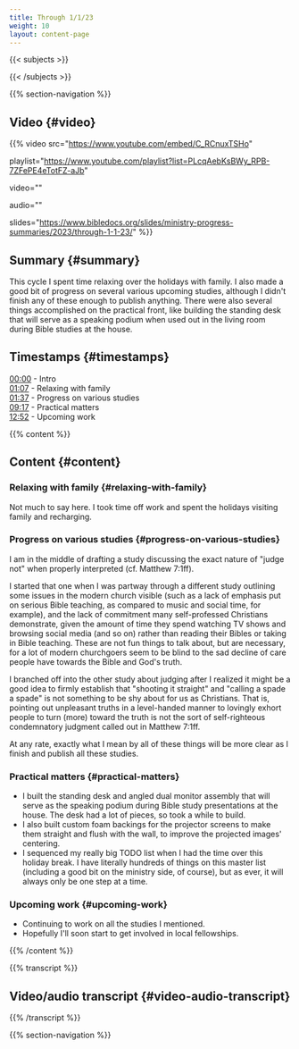```yaml
---
title: Through 1/1/23
weight: 10
layout: content-page
---
```


{{< subjects >}}

{{< /subjects >}}

{{% section-navigation %}}

## Video {#video}

{{% video
src="https://www.youtube.com/embed/C_RCnuxTSHo"

playlist="https://www.youtube.com/playlist?list=PLcqAebKsBWy_RPB-7ZFePE4eTotFZ-aJb"

video=""

audio=""

slides="https://www.bibledocs.org/slides/ministry-progress-summaries/2023/through-1-1-23/"
%}}

## Summary {#summary}

This cycle I spent time relaxing over the holidays with family. I also made a good bit of progress on several various upcoming studies, although I didn't finish any of these enough to publish anything. There were also several things accomplished on the practical front, like building the standing desk that will serve as a speaking podium when used out in the living room during Bible studies at the house.

## Timestamps {#timestamps}

[00:00](https://www.youtube.com/watch?v=C_RCnuxTSHo&t=0s) - Intro  
[01:07](https://www.youtube.com/watch?v=C_RCnuxTSHo&t=67s) - Relaxing with family  
[01:37](https://www.youtube.com/watch?v=C_RCnuxTSHo&t=97s) - Progress on various studies  
[09:17](https://www.youtube.com/watch?v=C_RCnuxTSHo&t=557s) - Practical matters  
[12:52](https://www.youtube.com/watch?v=C_RCnuxTSHo&t=772s) - Upcoming work  

{{% content %}}

## Content {#content}

<!-- --- -->

### Relaxing with family {#relaxing-with-family}

Not much to say here. I took time off work and spent the holidays visiting family and recharging.

<!-- --- -->

### Progress on various studies {#progress-on-various-studies}

I am in the middle of drafting a study discussing the exact nature of "judge not" when properly interpreted (cf. Matthew 7:1ff).

I started that one when I was partway through a different study outlining some issues in the modern church visible (such as a lack of emphasis put on serious Bible teaching, as compared to music and social time, for example), and the lack of commitment many self-professed Christians demonstrate, given the amount of time they spend watching TV shows and browsing social media (and so on) rather than reading their Bibles or taking in Bible teaching. These are not fun things to talk about, but are necessary, for a lot of modern churchgoers seem to be blind to the sad decline of care people have towards the Bible and God's truth.

<!-- --- -->

I branched off into the other study about judging after I realized it might be a good idea to firmly establish that "shooting it straight" and "calling a spade a spade" is not something to be shy about for us as Christians. That is, pointing out unpleasant truths in a level-handed manner to lovingly exhort people to turn (more) toward the truth is not the sort of self-righteous condemnatory judgment called out in Matthew 7:1ff.

At any rate, exactly what I mean by all of these things will be more clear as I finish and publish all these studies.

<!-- --- -->

### Practical matters {#practical-matters}

- I built the standing desk and angled dual monitor assembly that will serve as the speaking podium during Bible study presentations at the house. The desk had a lot of pieces, so took a while to build.
- I also built custom foam backings for the projector screens to make them straight and flush with the wall, to improve the projected images' centering.
- I sequenced my really big TODO list when I had the time over this holiday break. I have literally hundreds of things on this master list (including a good bit on the ministry side, of course), but as ever, it will always only be one step at a time.

<!-- --- -->

### Upcoming work {#upcoming-work}

- Continuing to work on all the studies I mentioned.
- Hopefully I'll soon start to get involved in local fellowships.

{{% /content %}}

{{% transcript %}}

## Video/audio transcript {#video-audio-transcript}



{{% /transcript %}}

{{% section-navigation %}}
